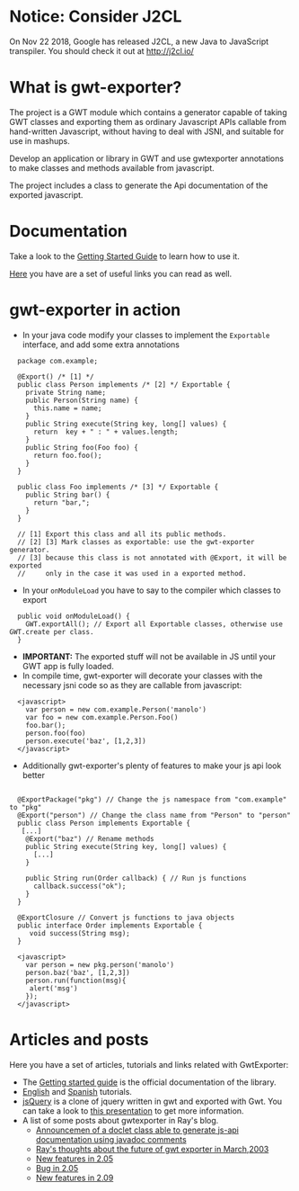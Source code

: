 # Notice: Consider J2CL #

On Nov 22 2018, Google has released J2CL, a new Java to JavaScript transpiler. You should check it out at http://j2cl.io/

# What is gwt-exporter? #
The project is a GWT module which contains a generator capable of taking GWT classes and exporting them as ordinary Javascript APIs callable from hand-written Javascript, without having to deal with JSNI, and suitable for use in mashups.

Develop an application or library in GWT and use gwtexporter annotations to make classes and methods available from javascript.

The project includes a class to generate the Api documentation of the exported javascript.

# Documentation #
Take a look to the [Getting Started Guide](../../wiki/GettingStarted) to learn how to use it.

[Here](#articles-and-posts) you have are a set of useful links you can read as well.


# gwt-exporter in action #
  * In your java code modify your classes to implement the `Exportable` interface, and add some extra annotations
```
  package com.example;

  @Export() /* [1] */
  public class Person implements /* [2] */ Exportable {
    private String name;
    public Person(String name) {
      this.name = name;
    }
    public String execute(String key, long[] values) {
      return  key + " : " + values.length;
    }
    public String foo(Foo foo) {
      return foo.foo();
    }
  }

  public class Foo implements /* [3] */ Exportable {
    public String bar() {
      return "bar,";
    }
  }

  // [1] Export this class and all its public methods.
  // [2] [3] Mark classes as exportable: use the gwt-exporter generator.
  // [3] because this class is not annotated with @Export, it will be exported 
  //     only in the case it was used in a exported method.
```

  * In your `onModuleLoad` you have to say to the compiler which classes to export
```
  public void onModuleLoad() {
    GWT.exportAll(); // Export all Exportable classes, otherwise use GWT.create per class.
  }
```
  * **IMPORTANT:** The exported stuff will not be available in JS until your GWT app is fully loaded.
  * In compile time, gwt-exporter will decorate your classes with the necessary jsni code so as they are callable from javascript:
```
  <javascript>
    var person = new com.example.Person('manolo')
    var foo = new com.example.Person.Foo()
    foo.bar();
    person.foo(foo)
    person.execute('baz', [1,2,3])
  </javascript>
```

  * Additionally gwt-exporter's plenty of features to make your js api look better
```
  
  @ExportPackage("pkg") // Change the js namespace from "com.example" to "pkg" 
  @Export("person") // Change the class name from "Person" to "person"
  public class Person implements Exportable {
   [...]
    @Export("baz") // Rename methods
    public String execute(String key, long[] values) {
      [...]
    }

    public String run(Order callback) { // Run js functions
      callback.success("ok");
    }
  }

  @ExportClosure // Convert js functions to java objects
  public interface Order implements Exportable {
     void success(String msg);
  }

```
```
  <javascript>
    var person = new pkg.person('manolo')
    person.baz('baz', [1,2,3])
    person.run(function(msg){
     alert('msg')
    });
  </javascript>
```
# Articles and posts #

Here you have a set of articles, tutorials and links related with GwtExporter:

  * The [Getting started guide](../../wiki/GettingStarted) is the official documentation of the library.
  * [English](../../wiki/Exporting-GWT-to-JS) and [Spanish](../../wiki/Exportando-GWT-a-JS) tutorials.
  * [jsQuery](http://code.google.com/p/gwtquery/wiki/JsQuery) is a clone of jquery written in gwt and exported with Gwt. You can take a look to [this presentation](http://www.slideshare.net/dodotis/gquery-a-jquery-clone-for-gwt-rivieradev-2011) to get more information.
  * A list of some posts about gwtexporter in Ray's blog.
    * [Announcemen of a doclet class able to generate js-api documentation using javadoc comments](http://timepedia.blogspot.com/2009/01/gwt-exporter-now-generates-javascript.html)
    * [Ray's thoughts about the future of gwt exporter in March,2003](http://timepedia.blogspot.com/2009/03/whats-next-for-gwt-exporter.html)
    * [New features in 2.05](http://timepedia.blogspot.com/2009/03/gwt-exporter-205-released.html)
    * [Bug in 2.05](http://timepedia.blogspot.com/2009/04/small-update-to-gwt-exporter.html)
    * [New features in 2.09](http://timepedia.blogspot.com/2009/12/gwt-exporter-209-released.html)
